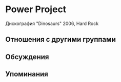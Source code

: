 # Power Project

Дискография
"Dinosaurs" 2006, Hard Rock

## Отношения с другими группами


## Обсуждения


## Упоминания

